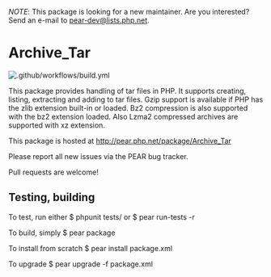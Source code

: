 _NOTE_: This package is looking for a new maintainer. Are you interested? Send an e-mail to pear-dev@lists.php.net.

Archive_Tar
==========

![.github/workflows/build.yml](https://github.com/pear/Archive_Tar/workflows/.github/workflows/build.yml/badge.svg)

This package provides handling of tar files in PHP.
It supports creating, listing, extracting and adding to tar files.
Gzip support is available if PHP has the zlib extension built-in or
loaded. Bz2 compression is also supported with the bz2 extension loaded.
Also Lzma2 compressed archives are supported with xz extension.

This package is hosted at http://pear.php.net/package/Archive_Tar

Please report all new issues via the PEAR bug tracker.

Pull requests are welcome!


Testing, building
-----------------

To test, run either
$ phpunit tests/
  or
$ pear run-tests -r

To build, simply
$ pear package

To install from scratch
$ pear install package.xml

To upgrade
$ pear upgrade -f package.xml
